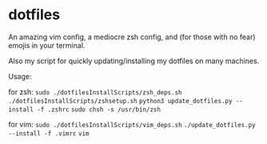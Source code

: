# dotfiles

An amazing vim config, a mediocre zsh config, and (for those with no fear) emojis in your terminal.

Also my script for quickly updating/installing my dotfiles on many machines.

Usage:

for zsh:
`sudo ./dotfilesInstallScripts/zsh_deps.sh`
`./dotfilesInstallScripts/zshsetup.sh`
`python3 update_dotfiles.py --install -f .zshrc`
`sudo chsh -s /usr/bin/zsh`

for vim:
`sudo ./dotfilesInstallScripts/vim_deps.sh`
`./update_dotfiles.py --install -f .vimrc`
`vim`

